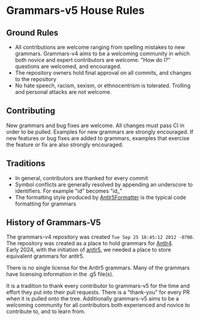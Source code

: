 
# Grammars-v5 House Rules

## Ground Rules

* All contributions are welcome ranging from spelling mistakes to new grammars. Grammars-v4 aims to be a welcoming community in which both novice and expert contributors are welcome.  "How do I?" questions are welcomed, and encouraged.
* The repository owners hold final approval on all commits, and changes to the repository
* No hate speech, racism, sexism, or ethnocentrism is tolerated. Trolling and personal attacks are not welcome.

## Contributing

New grammars and bug fixes are welcome.  All changes must pass CI in order to be pulled.  Examples for new grammars are strongly encouraged.  If new features or bug fixes are added to grammars, examples that exercise the feature or fix are also strongly encouraged.

## Traditions 

* In general, contributors are thanked for every commit
* Symbol conflicts are generally resolved by appending an underscore to identifiers. For example "id" becomes "id_"
* The formatting style produced by [Antlr5Formatter](https://github.com/antlr/Antlr5Formatter) is the typical code formatting for grammars

## History of Grammars-V5

The grammars-v4 repository was created `Tue Sep 25 16:45:12 2012 -0700`.  The repository was created as a place to hold grammars for [Antlr4](https://www.antlr.org/).  
Early 2024, with the initiation of [antlr5](https://github.com/antlr/antlr5), we needed a place to store equivalent grammars for antlr5.

There is no single license for the Antlr5 grammars. Many of the grammars have licensing information in the .g5 file(s).

It is a tradition to thank every contributor to grammars-v5 for the time and effort they put into their pull requests.  There is a "thank-you" for every PR when it is pulled onto the tree.  Additionally grammars-v5 aims to be a welcoming community for all contributors both experienced and novice to contribute to, and to learn from.
